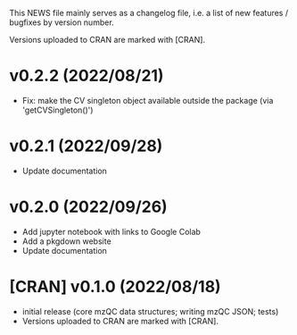 This NEWS file mainly serves as a changelog file,
i.e. a list of new features / bugfixes by version number.

Versions uploaded to CRAN are marked with [CRAN].


# v0.2.2 (2022/08/21)

* Fix: make the CV singleton object available outside the package (via 'getCVSingleton()')

# v0.2.1 (2022/09/28)

* Update documentation

# v0.2.0 (2022/09/26)

* Add jupyter notebook with links to Google Colab
* Add a pkgdown website
* Update documentation


# [CRAN] v0.1.0 (2022/08/18)

* initial release (core mzQC data structures; writing mzQC JSON; tests)
* Versions uploaded to CRAN are marked with [CRAN].

